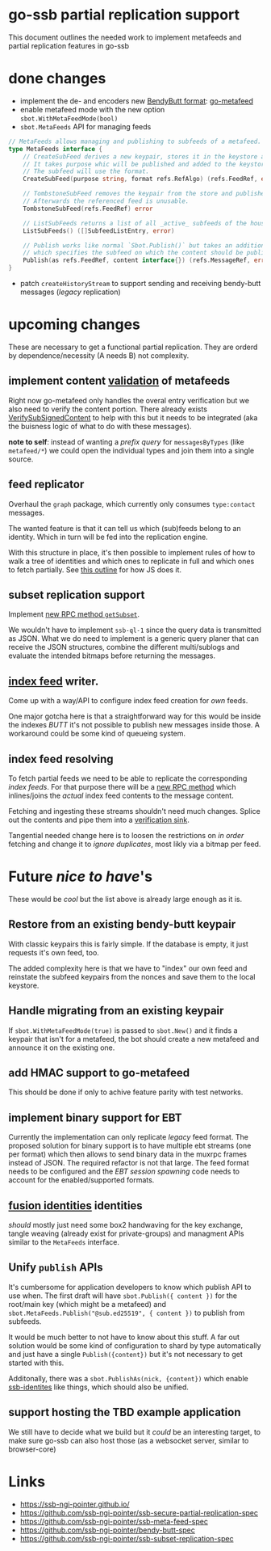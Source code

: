 # go-ssb partial replication support

This document outlines the needed work to implement metafeeds and partial replication features in go-ssb

# done changes

* implement the de- and encoders new [BendyButt format](github.com/ssb-ngi-pointer/bendy-butt-spec/): [go-metafeed](https://github.com/ssb-ngi-pointer/go-metafeed)
* enable metafeed mode with the new option `sbot.WithMetaFeedMode(bool)`
* `sbot.MetaFeeds` API for managing feeds

```go
// MetaFeeds allows managing and publishing to subfeeds of a metafeed.
type MetaFeeds interface {
	// CreateSubFeed derives a new keypair, stores it in the keystore and publishes a `metafeed/add` message on the housing metafeed.
	// It takes purpose whic will be published and added to the keystore, too.
	// The subfeed will use the format.
	CreateSubFeed(purpose string, format refs.RefAlgo) (refs.FeedRef, error)

	// TombstoneSubFeed removes the keypair from the store and publishes a `metafeed/tombstone` message to the feed.
	// Afterwards the referenced feed is unusable.
	TombstoneSubFeed(refs.FeedRef) error

	// ListSubFeeds returns a list of all _active_ subfeeds of the housing metafeed
	ListSubFeeds() ([]SubfeedListEntry, error)

	// Publish works like normal `Sbot.Publish()` but takes an additional feed reference,
	// which specifies the subfeed on which the content should be published.
	Publish(as refs.FeedRef, content interface{}) (refs.MessageRef, error)
}
```

* patch `createHistoryStream` to support sending and receiving bendy-butt messages (_legacy_ replication)

# upcoming changes

These are necessary to get a functional partial replication. They are orderd by dependence/necessity (A needs B) not complexity.

## implement content [validation](https://github.com/ssb-ngi-pointer/bendy-butt-spec#validation) of metafeeds
Right now go-metafeed only handles the overal entry verification but we also need to verify the content portion. There already exists [VerifySubSignedContent](https://pkg.go.dev/github.com/ssb-ngi-pointer/go-metafeed#VerifySubSignedContent) to help with this but it needs to be integrated (aka the buisness logic of what to do with these messages).

**note to self**: instead of wanting a _prefix query_ for `messagesByTypes` (like `metafeed/*`) we could open the individual types and join them into a single source.

## feed replicator
Overhaul the `graph` package, which currently only consumes `type:contact` messages.

The wanted feature is that it can tell us which (sub)feeds belong to an identity. Which in turn will be fed into the replication engine.

With this structure in place, it's then possible to implement rules of how to walk a tree of identities and which ones to replicate in full and which ones to fetch partially. See [this outline](https://github.com/ssb-ngi-pointer/ssb-secure-partial-replication-impl-spec#ssb-feed-replicator) for how JS does it.

## subset replication support
Implement [new RPC method `getSubset`](https://github.com/ssb-ngi-pointer/ssb-subset-replication-spec#getsubsetquery-options-source).

We wouldn't have to implement `ssb-ql-1` since the query data is transmitted as JSON. What we do need to implement is a generic query planer that can receive the JSON structures, combine the different multi/sublogs and evaluate the intended bitmaps before returning the messages.

## [index feed](https://github.com/ssb-ngi-pointer/ssb-meta-feed-spec#claims-or-indexes) writer.
Come up with a way/API to configure index feed creation for _own_ feeds.

One major gotcha here is that a straightforward way for this would be inside the indexes _BUTT_ it's not possible to publish new messages inside those. A workaround could be some kind of queueing system.

## index feed resolving

To fetch partial feeds we need to be able to replicate the corresponding _index feeds_. For that purpose there will be a [new RPC method](https://github.com/ssb-ngi-pointer/ssb-subset-replication-spec#getindexfeedfeedid-source) which inlines/joins the _actual_ index feed contents to the message content.

Fetching and ingesting these streams shouldn't need much changes. Splice out the contents and pipe them into a [verification sink](https://pkg.go.dev/go.cryptoscope.co/ssb/message#VerifySink).

Tangential needed change here is to loosen the restrictions on _in order_ fetching and change it to _ignore duplicates_, most likly via a bitmap per feed.

# Future _nice to have_'s

These would be _cool_ but the list above is already large enough as it is.


## Restore from an existing bendy-butt keypair

With classic keypairs this is fairly simple. If the database is empty, it just requests it's own feed, too.

The added complexity here is that we have to "index" our own feed and reinstate the subfeed keypairs from the nonces and save them to the local keystore.

## Handle migrating from an existing keypair

If `sbot.WithMetaFeedMode(true)` is passed to `sbot.New()` and it finds a keypair that isn't for a metafeed, the bot should create a new metafeed and announce it on the existing one.

## add HMAC support to go-metafeed
This should be done if only to achive feature parity with test networks.

## implement binary support for EBT

Currently the implementation can only replicate _legacy_ feed format. The proposed solution for binary support is to have multiple ebt streams (one per format) which then allows to send binary data in the muxrpc frames instead of JSON. The required refactor is not that large. The feed format needs to be configured and the _EBT session spawning_ code needs to account for the enabled/supported formats.

## [fusion identities](https://github.com/ssb-ngi-pointer/fusion-identity-spec) identities

_should_ mostly just need some box2 handwaving for the key exchange, tangle weaving (already exist for private-groups) and managment APIs similar to the `MetaFeeds` interface.

## Unify `publish` APIs

It's cumbersome for application developers to know which publish API to use when. The first draft will have `sbot.Publish({ content })` for the root/main key (which might be a metafeed) and `sbot.MetaFeeds.Publish("@sub.ed25519", { content })` to publish from subfeeds.

It would be much better to not have to know about this stuff. A far out solution would be some kind of configuration to shard by type automatically and just have a single `Publish({content})` but it's not necessary to get started with this.

Additonally, there was a `sbot.PublishAs(nick, {content})` which enable [ssb-identites](https://github.com/ssbc/ssb-identities) like things, which should also be unified.

## support hosting the TBD example application

We still have to decide what we build but it _could_ be an interesting target, to make sure go-ssb can also host those (as a websocket server, similar to browser-core)

# Links
* https://ssb-ngi-pointer.github.io/
* https://github.com/ssb-ngi-pointer/ssb-secure-partial-replication-spec
* https://github.com/ssb-ngi-pointer/ssb-meta-feed-spec
* https://github.com/ssb-ngi-pointer/bendy-butt-spec
* https://github.com/ssb-ngi-pointer/ssb-subset-replication-spec